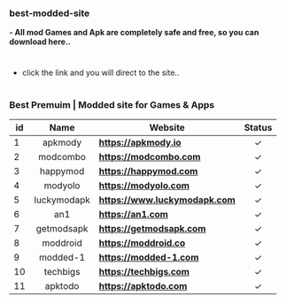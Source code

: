 ### best-modded-site
**- All mod Games and Apk are completely safe and free, so you can download here..**

#
- click the link and you will direct to the site..
#

### Best Premuim | Modded site for Games & Apps
id | Name | Website | Status |
-- |:--:|--|:--:|
1 | apkmody | **https://apkmody.io** |✓|
2 | modcombo | **https://modcombo.com** |✓|
3 | happymod | **https://happymod.com** |✓|
4 | modyolo | **https://modyolo.com** |✓|
5 | luckymodapk | **https://www.luckymodapk.com** |✓|
6 | an1 | **https://an1.com** |✓|
7 | getmodsapk | **https://getmodsapk.com** |✓|
8 | moddroid | **https://moddroid.co** |✓|
9 | modded-1 | **https://modded-1.com** |✓|
10 | techbigs | **https://techbigs.com** |✓|
11 | apktodo | **https://apktodo.com** |✓|
